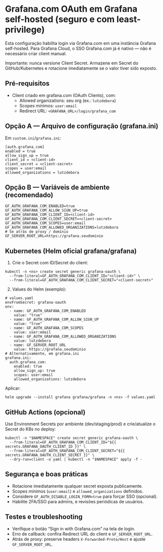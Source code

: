# Grafana.com OAuth em Grafana self-hosted (seguro e com least-privilege)

Esta configuração habilita login via Grafana.com em uma instância Grafana self-hosted. Para Grafana Cloud, o SSO Grafana.com já é nativo — não é necessário criar client manual.

Importante: nunca versione Client Secret. Armazene em Secret do GitHub/Kubernetes e rotacione imediatamente se o valor tiver sido exposto.

## Pré‑requisitos
- Client criado em grafana.com (OAuth Clients), com:
  - Allowed organizations: seu org (ex.: `lutzdebora`)
  - Scopes mínimos: `user:email`
  - Redirect URL: `<GRAFANA_URL>/login/grafana_com`

## Opção A — Arquivo de configuração (grafana.ini)

Em `custom.ini`/`grafana.ini`:

```
[auth.grafana_com]
enabled = true
allow_sign_up = true
client_id = <client-id>
client_secret = <client-secret>
scopes = user:email
allowed_organizations = lutzdebora
```

## Opção B — Variáveis de ambiente (recomendado)

```
GF_AUTH_GRAFANA_COM_ENABLED=true
GF_AUTH_GRAFANA_COM_ALLOW_SIGN_UP=true
GF_AUTH_GRAFANA_COM_CLIENT_ID=<client-id>
GF_AUTH_GRAFANA_COM_CLIENT_SECRET=<client-secret>
GF_AUTH_GRAFANA_COM_SCOPES=user:email
GF_AUTH_GRAFANA_COM_ALLOWED_ORGANIZATIONS=lutzdebora
# Se atrás de proxy / domínio
GF_SERVER_ROOT_URL=https://grafana.seudominio
```

## Kubernetes (Helm oficial grafana/grafana)

1) Crie o Secret com ID/Secret do client:

```
kubectl -n <ns> create secret generic grafana-oauth \
  --from-literal=GF_AUTH_GRAFANA_COM_CLIENT_ID="<client-id>" \
  --from-literal=GF_AUTH_GRAFANA_COM_CLIENT_SECRET="<client-secret>"
```

2) Values do Helm (exemplo):

```
# values.yaml
envFromSecret: grafana-oauth
env:
  - name: GF_AUTH_GRAFANA_COM_ENABLED
    value: "true"
  - name: GF_AUTH_GRAFANA_COM_ALLOW_SIGN_UP
    value: "true"
  - name: GF_AUTH_GRAFANA_COM_SCOPES
    value: user:email
  - name: GF_AUTH_GRAFANA_COM_ALLOWED_ORGANIZATIONS
    value: lutzdebora
  - name: GF_SERVER_ROOT_URL
    value: https://grafana.seudominio
# Alternativamente, em grafana.ini
grafana.ini:
  auth.grafana_com:
    enabled: true
    allow_sign_up: true
    scopes: user:email
    allowed_organizations: lutzdebora
```

Aplicar:

```
helm upgrade --install grafana grafana/grafana -n <ns> -f values.yaml
```

## GitHub Actions (opcional)

Use Environment Secrets por ambiente (dev/staging/prod) e crie/atualize o Secret do K8s no deploy:

```
kubectl -n "$NAMESPACE" create secret generic grafana-oauth \
  --from-literal=GF_AUTH_GRAFANA_COM_CLIENT_ID="${{ secrets.GRAFANA_OAUTH_CLIENT_ID }}" \
  --from-literal=GF_AUTH_GRAFANA_COM_CLIENT_SECRET="${{ secrets.GRAFANA_OAUTH_CLIENT_SECRET }}" \
  --dry-run=client -o yaml | kubectl -n "$NAMESPACE" apply -f -
```

## Segurança e boas práticas
- Rotacione imediatamente qualquer secret exposta publicamente.
- Scopes mínimos (`user:email`) e `allowed_organizations` definidos.
- Considere `GF_AUTH_DISABLE_LOGIN_FORM=true` para forçar SSO (opcional).
- Habilite 2FA/SSO para admins, e revisões periódicas de usuários.

## Testes e troubleshooting
- Verifique o botão “Sign in with Grafana.com” na tela de login.
- Erro de callback: confira Redirect URL do client e `GF_SERVER_ROOT_URL`.
- Atrás de proxy: preserve headers `X-Forwarded-Proto/Host` e ajuste `GF_SERVER_ROOT_URL`.


